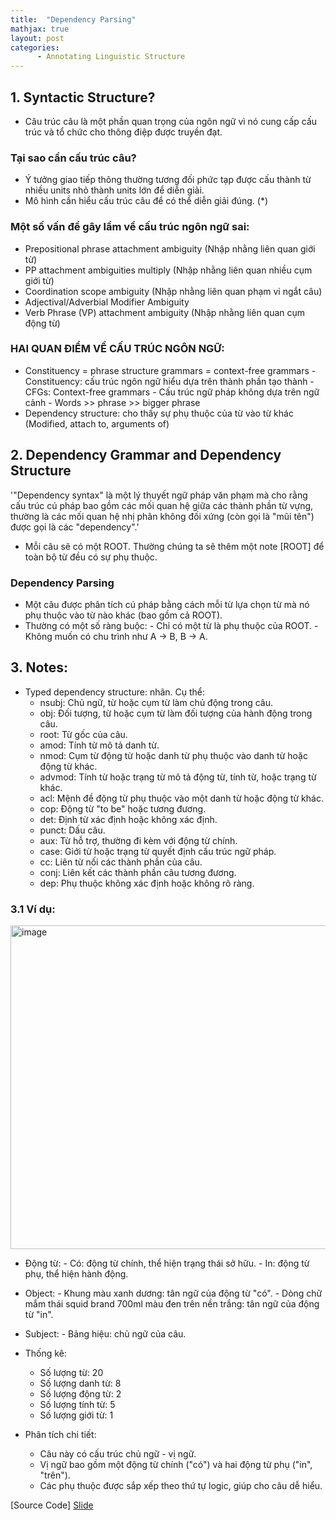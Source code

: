 ```yaml
---
title:  "Dependency Parsing"
mathjax: true
layout: post
categories: 
      - Annotating Linguistic Structure
---
```

## 1. Syntactic Structure?

- Câu trúc câu là một phần quan trọng của ngôn ngữ vì nó cung cấp cấu trúc và tổ chức cho thông điệp được truyền đạt.
### Tại sao cần cấu trúc câu? 
- Ý tưởng giao tiếp thông thường tương đối phức tạp được cấu thành từ nhiều units nhỏ thành units lớn để diễn giải.
- Mô hình cần hiểu cấu trúc câu để có thể diễn giải đúng. (*)

### Một số vấn đề gây lầm về cấu trúc ngôn ngữ sai:
- Prepositional phrase attachment ambiguity (Nhập nhằng liên quan giới từ)
- PP attachment ambiguities multiply (Nhập nhằng liên quan nhiều cụm giới từ)
- Coordination scope ambiguity (Nhập nhằng liên quan phạm vi ngắt câu)
- Adjectival/Adverbial Modifier Ambiguity
- Verb Phrase (VP) attachment ambiguity (Nhập nhằng liên quan cụm động từ)


### HAI QUAN ĐIỂM VỀ CẤU TRÚC NGÔN NGỮ:
- Constituency = phrase structure grammars = context-free grammars
      - Constituency: cấu trúc ngôn ngữ hiểu dựa trên thành phần tạo thành
      - CFGs: Context-free grammars - Cấu trúc ngữ pháp không dựa trên ngữ cảnh
      - Words >> phrase >> bigger phrase 
- Dependency structure: cho thấy sự phụ thuộc của từ vào từ khác (Modified, attach to, arguments of)

## 2. Dependency Grammar and Dependency Structure

'"Dependency syntax" là một lý thuyết ngữ pháp văn phạm mà cho rằng cấu trúc cú pháp bao gồm các mối quan hệ giữa các thành phần từ vựng, thường là các mối quan hệ nhị phân không đối xứng (còn gọi là "mũi tên") được gọi là các "dependency".'
- Mỗi câu sẽ có một ROOT. Thường chúng ta sẽ thêm một note [ROOT] để toàn bộ từ đều có sự phụ thuộc.
### Dependency Parsing
- Một câu được phân tích cú pháp bằng cách mỗi từ lựa chọn từ mà nó phụ thuộc vào từ nào khác (bao gồm cả ROOT).
- Thường có một số ràng buộc:
      - Chỉ có một từ là phụ thuộc của ROOT.
      - Không muốn có chu trình như A → B, B → A.

## 3. Notes:
- Typed dependency structure: nhãn. Cụ thể: 
	- nsubj: Chủ ngữ, từ hoặc cụm từ làm chủ động trong câu.
	- obj: Đối tượng, từ hoặc cụm từ làm đối tượng của hành động trong câu.
	- root: Từ gốc của câu.
	- amod: Tính từ mô tả danh từ.
	- nmod: Cụm từ động từ hoặc danh từ phụ thuộc vào danh từ hoặc động từ khác.
	- advmod: Tính từ hoặc trạng từ mô tả động từ, tính từ, hoặc trạng từ khác.
	- acl: Mệnh đề động từ phụ thuộc vào một danh từ hoặc động từ khác.
	- cop: Động từ "to be" hoặc tương đương.
	- det: Định từ xác định hoặc không xác định.
	- punct: Dấu câu.
	- aux: Từ hỗ trợ, thường đi kèm với động từ chính.
	- case: Giới từ hoặc trạng từ quyết định cấu trúc ngữ pháp.
	- cc: Liên từ nối các thành phần của câu.
	- conj: Liên kết các thành phần câu tương đương.
	- dep: Phụ thuộc không xác định hoặc không rõ ràng.


### 3.1 Ví dụ:
<img width="518" alt="image" src="https://github.com/NhiNguyen34/NhiNguyen34.github.io/assets/118429842/ea67558d-4afc-423d-b7e9-3afac0a47fae">

- Động từ:
      - Có: động từ chính, thể hiện trạng thái sở hữu.
      - In: động từ phụ, thể hiện hành động.
  
- Object:
      - Khung màu xanh dương: tân ngữ của động từ "có".
      - Dòng chữ mắm thái squid brand 700ml màu đen trên nền trắng: tân ngữ của động từ "in".
  
- Subject:
      - Bảng hiệu: chủ ngữ của câu.
  
- Thống kê:
	- Số lượng từ: 20
	- Số lượng danh từ: 8
	- Số lượng động từ: 2
	- Số lượng tính từ: 5
	- Số lượng giới từ: 1

- Phân tích chi tiết:
	- Câu này có cấu trúc chủ ngữ - vị ngữ.
	- Vị ngữ bao gồm một động từ chính ("có") và hai động từ phụ ("in", "trên").
	- Các phụ thuộc được sắp xếp theo thứ tự logic, giúp cho câu dễ hiểu.

[Source Code]
[Slide]([https://arxiv.org/abs/1810.04805](https://web.stanford.edu/class/cs224n/slides/cs224n-2021-lecture04-dep-parsing.pdf)https://web.stanford.edu/class/cs224n/slides/cs224n-2021-lecture04-dep-parsing.pdf)






